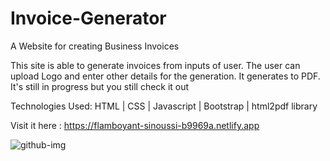 # Invoice-Generator
 A Website for creating Business Invoices
 
 This site is able to generate invoices from inputs of user. The user can upload Logo and enter other details for the generation. It generates to PDF.
 It's still in progress but you still check it out
 
 
 Technologies Used: HTML | CSS | Javascript | Bootstrap | html2pdf library
 
 Visit it here : https://flamboyant-sinoussi-b9969a.netlify.app
 
 ![github-img](https://user-images.githubusercontent.com/67514352/125472857-24ef9301-2333-4c46-9c12-cbad5fda9084.PNG)

<!--  NB: I cloned https://invoice-generator.com/ and I did this on study purposes. -->
